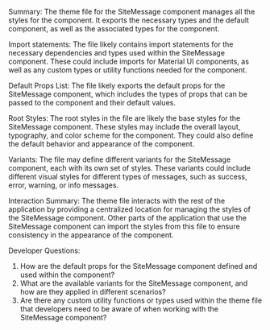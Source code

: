 Summary:
The theme file for the SiteMessage component manages all the styles for the component. It exports the necessary types and the default component, as well as the associated types for the component.

Import statements:
The file likely contains import statements for the necessary dependencies and types used within the SiteMessage component. These could include imports for Material UI components, as well as any custom types or utility functions needed for the component.

Default Props List:
The file likely exports the default props for the SiteMessage component, which includes the types of props that can be passed to the component and their default values.

Root Styles:
The root styles in the file are likely the base styles for the SiteMessage component. These styles may include the overall layout, typography, and color scheme for the component. They could also define the default behavior and appearance of the component.

Variants:
The file may define different variants for the SiteMessage component, each with its own set of styles. These variants could include different visual styles for different types of messages, such as success, error, warning, or info messages.

Interaction Summary:
The theme file interacts with the rest of the application by providing a centralized location for managing the styles of the SiteMessage component. Other parts of the application that use the SiteMessage component can import the styles from this file to ensure consistency in the appearance of the component.

Developer Questions:
1. How are the default props for the SiteMessage component defined and used within the component?
2. What are the available variants for the SiteMessage component, and how are they applied in different scenarios?
3. Are there any custom utility functions or types used within the theme file that developers need to be aware of when working with the SiteMessage component?